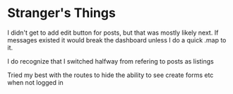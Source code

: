 # Stranger's Things

 I didn't get to add edit button for posts, but that was mostly likely next. If messages existed it would break the dashboard unless I do a quick .map to it.

I do recognize that I switched halfway from refering to posts as listings

Tried my best with the routes to hide the ability to see create forms etc when not logged in